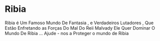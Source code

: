 # Ribia
Ribia é Um Famoso Mundo De Fantasia , e Verdadeiros Lutadores , Que Estão Enfretando as Forças Do Mal Do Reii Malvady Ele Quer Dominar O Mundo De Ribia ... Ajude - nos a Proteger o mundo de Ribia
